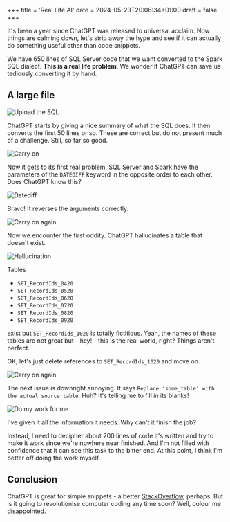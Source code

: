 +++
title = 'Real Life AI'
date = 2024-05-23T20:06:34+01:00
draft = false
+++

It's been a year since ChatGPT was released to universal acclaim. Now things are calming down, let's strip away the hype and see if it can actually do something useful other than code snippets.

We have 650 lines of SQL Server code that we want converted to the Spark SQL dialect. **This is a real life problem**. We wonder if ChatGPT can save us tediously converting it by hand.

## A large file

![Upload the SQL](/img/blog/rows_upload.png)

ChatGPT starts by giving a nice summary of what the SQL does. It then converts the first 50 lines or so. These are correct but do not present much of a challenge. Still, so far so good.

![Carry on](/img/blog/carry_on.png)

Now it gets to its first real problem. SQL Server and Spark have the parameters of the `DATEDIFF` keyword in the opposite order to each other. Does ChatGPT know this?

![Datediff](/img/blog/datediff.png)

Bravo! It reverses the arguments correctly.

![Carry on again](/img/blog/carry_on_2.png)

Now we encounter the first oddity. ChatGPT hallucinates a table that doesn't exist.

![Hallucination](/img/blog/hallucination.png)

Tables

- `SET_RecordIds_0420`
- `SET_RecordIds_0520`
- `SET_RecordIds_0620`
- `SET_RecordIds_0720`
- `SET_RecordIds_0820`
- `SET_RecordIds_0920`

exist but `SET_RecordIds_1020` is totally fictitious. Yeah, the names of these tables are not great but - hey! - this is the real world, right? Things aren't perfect. 

OK, let's just delete references to `SET_RecordIds_1020` and move on.

![Carry on again](/img/blog/carry_on_3.png)

The next issue is downright annoying. It says `Replace 'some_table' with the actual source table`. Huh? It's telling me to fill in its blanks!

![Do my work for me](/img/blog/replace_table.png)

I've given it all the information it needs. Why can't it finish the job? 

Instead, I need to decipher about 200 lines of code it's written and try to make it work since we're nowhere near finished. 
And I'm not filled with confidence that it can see this task to the bitter end.
At this point, I think I'm better off doing the work myself.

## Conclusion

ChatGPT is great for simple snippets - a better [StackOverflow](https://stackoverflow.com/), perhaps. But is it going to revolutionise computer coding any time soon? Well, colour me disappointed.
